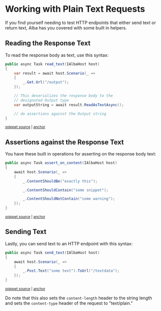 # Working with Plain Text Requests

If you find yourself needing to test HTTP endpoints that either send text or return text, Alba
has you covered with some built in helpers.

## Reading the Response Text

To read the response body as text, use this syntax:

<!-- snippet: sample_read_text -->
<a id='snippet-sample_read_text'></a>
```cs
public async Task read_text(IAlbaHost host)
{
    var result = await host.Scenario(_ =>
    {
        _.Get.Url("/output");
    });

    // This deserializes the response body to the
    // designated Output type
    var outputString = await result.ReadAsTextAsync();

    // do assertions against the Output string
}
```
<sup><a href='https://github.com/JasperFx/alba/blob/master/src/Alba.Testing/Samples/JsonAndXml.cs#L85-L99' title='Snippet source file'>snippet source</a> | <a href='#snippet-sample_read_text' title='Start of snippet'>anchor</a></sup>
<!-- endSnippet -->

## Assertions against the Response Text

You have these built in operations for asserting on the response body text:

<!-- snippet: sample_assert_on_text -->
<a id='snippet-sample_assert_on_text'></a>
```cs
public async Task assert_on_content(IAlbaHost host)
{
    await host.Scenario(_ =>
    {
        _.ContentShouldBe("exactly this");

        _.ContentShouldContain("some snippet");

        _.ContentShouldNotContain("some warning");
    });
}
```
<sup><a href='https://github.com/JasperFx/alba/blob/master/src/Alba.Testing/Samples/JsonAndXml.cs#L101-L113' title='Snippet source file'>snippet source</a> | <a href='#snippet-sample_assert_on_text' title='Start of snippet'>anchor</a></sup>
<!-- endSnippet -->

## Sending Text

Lastly, you can send text to an HTTP endpoint with this syntax:

<!-- snippet: sample_send_text -->
<a id='snippet-sample_send_text'></a>
```cs
public async Task send_text(IAlbaHost host)
{
    await host.Scenario(_ =>
    {
        _.Post.Text("some text").ToUrl("/textdata");
    });
}
```
<sup><a href='https://github.com/JasperFx/alba/blob/master/src/Alba.Testing/Samples/JsonAndXml.cs#L116-L124' title='Snippet source file'>snippet source</a> | <a href='#snippet-sample_send_text' title='Start of snippet'>anchor</a></sup>
<!-- endSnippet -->

Do note that this also sets the `content-length` header to the string length and
sets the `content-type` header of the request to "text/plain."
